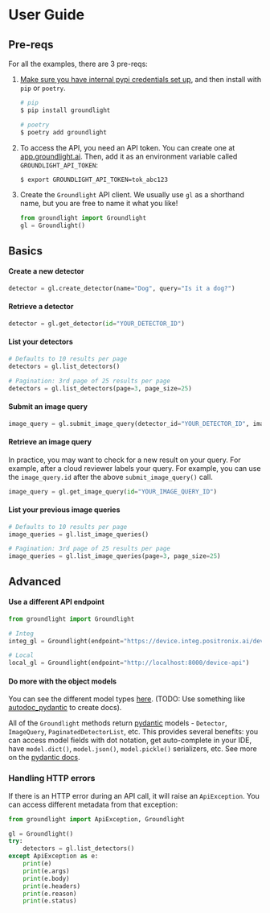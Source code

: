 # User Guide

## Pre-reqs

For all the examples, there are 3 pre-reqs:

1. [Make sure you have internal pypi credentials set up](https://github.com/positronix-ai/tools/blob/main/internal-pip-login.sh), and then install with `pip` or `poetry`.

    ```Bash
    # pip
    $ pip install groundlight

    # poetry
    $ poetry add groundlight
    ```

1. To access the API, you need an API token. You can create one at [app.groundlight.ai](https://app.positronix.ai/reef/my-account/api-tokens). Then, add it as an environment variable called `GROUNDLIGHT_API_TOKEN`:

    ```Bash
    $ export GROUNDLIGHT_API_TOKEN=tok_abc123
    ```

1. Create the `Groundlight` API client. We usually use `gl` as a shorthand name, but you are free to name it what you like!
   
    ```Python
    from groundlight import Groundlight
    gl = Groundlight()
    ```
## Basics

#### Create a new detector

```Python
detector = gl.create_detector(name="Dog", query="Is it a dog?")
```

#### Retrieve a detector

```Python
detector = gl.get_detector(id="YOUR_DETECTOR_ID")
```

#### List your detectors

```Python
# Defaults to 10 results per page
detectors = gl.list_detectors()

# Pagination: 3rd page of 25 results per page
detectors = gl.list_detectors(page=3, page_size=25)
```

#### Submit an image query

```Python
image_query = gl.submit_image_query(detector_id="YOUR_DETECTOR_ID", image="path/to/filename.jpeg")
```

#### Retrieve an image query

In practice, you may want to check for a new result on your query. For example, after a cloud reviewer labels your query. For example, you can use the `image_query.id` after the above `submit_image_query()` call.

```Python
image_query = gl.get_image_query(id="YOUR_IMAGE_QUERY_ID")
```

#### List your previous image queries

```Python
# Defaults to 10 results per page
image_queries = gl.list_image_queries()

# Pagination: 3rd page of 25 results per page
image_queries = gl.list_image_queries(page=3, page_size=25)
```

## Advanced

#### Use a different API endpoint

```Python
from groundlight import Groundlight

# Integ
integ_gl = Groundlight(endpoint="https://device.integ.positronix.ai/device-api")

# Local
local_gl = Groundlight(endpoint="http://localhost:8000/device-api")
```

#### Do more with the object models

You can see the different model types [here](generated/model.py). (TODO: Use something like [autodoc_pydantic](https://github.com/mansenfranzen/autodoc_pydantic) to create docs).

All of the `Groundlight` methods return [pydantic](https://pydantic-docs.helpmanual.io/) models - `Detector`, `ImageQuery`, `PaginatedDetectorList`, etc. This provides several benefits: you can access model fields with dot notation, get auto-complete in your IDE, have `model.dict()`, `model.json()`, `model.pickle()` serializers, etc. See more on the [pydantic docs](https://pydantic-docs.helpmanual.io/usage/models/).

### Handling HTTP errors

If there is an HTTP error during an API call, it will raise an `ApiException`. You can access different metadata from that exception:

```Python
from groundlight import ApiException, Groundlight

gl = Groundlight()
try:
    detectors = gl.list_detectors()
except ApiException as e:
    print(e)
    print(e.args)
    print(e.body)
    print(e.headers)
    print(e.reason)
    print(e.status)
```
